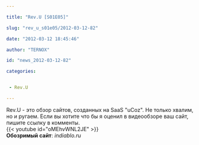 ```yaml
---

title: "Rev.U [S01E05]"

slug: "rev_u_s01e05/2012-03-12-82"

date: "2012-03-12 18:45:46"

author: "TERNOX"

id: "news_2012-03-12-82"

categories:


 - Rev.U

---
```

 
Rev.U - это обзор сайтов, созданных на SaaS "uCoz". Не только хвалим, но и ругаем. Если вы хотите что бы я оценил в видеообзоре ваш сайт, пишите ссылку в комменты.  
{{< youtube id="oMEhvWNL2JE" >}}  
**Обозримый сайт**: _indiablo.ru_